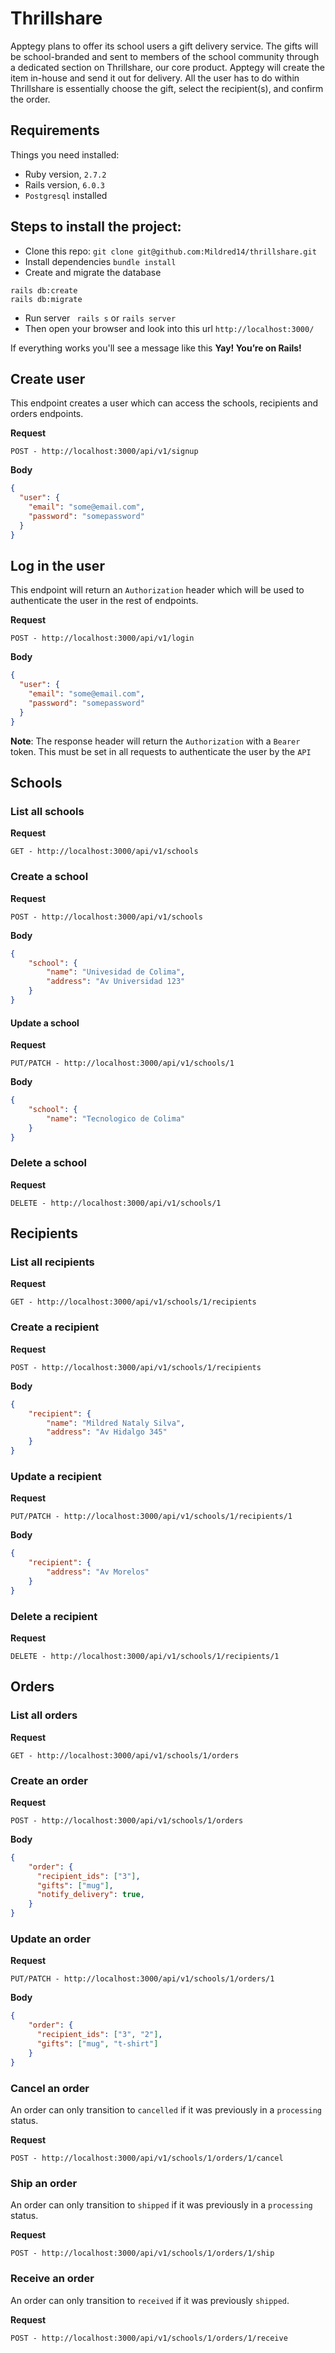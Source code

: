 # Thrillshare

Apptegy plans to offer its school users a gift delivery service. The gifts will be school-branded and
sent to members of the school community through a dedicated section on Thrillshare, our core
product. Apptegy will create the item in-house and send it out for delivery. All the user has to do
within Thrillshare is essentially choose the gift, select the recipient(s), and confirm the order.

## Requirements

Things you need installed:

* Ruby version, `2.7.2`
* Rails version, `6.0.3`
* `Postgresql` installed

## Steps to install the project:

* Clone this repo: 
`git clone git@github.com:Mildred14/thrillshare.git`
* Install dependencies 
`bundle install`
* Create and migrate the database
```
rails db:create
rails db:migrate
```
* Run server
` rails s` or `rails server`
* Then open your browser and look into this url
`http://localhost:3000/`

If everything works you'll see a message like this **Yay! You’re on Rails!**

## Create user
This endpoint creates a user which can access the schools, recipients and orders endpoints.

**Request**

`POST - http://localhost:3000/api/v1/signup`

**Body**

```json
{
  "user": {
    "email": "some@email.com",
    "password": "somepassword"
  }
}
```

## Log in the user
This endpoint will return an `Authorization` header which will be used to authenticate the user in the rest of endpoints.

**Request**

`POST - http://localhost:3000/api/v1/login`

**Body**

```json
{
  "user": {
    "email": "some@email.com",
    "password": "somepassword"
  }
}
```

**Note**: The response header will return the `Authorization` with a `Bearer` token. This must be set in all requests to authenticate the user by the `API`

## Schools

### List all schools

**Request**

`GET - http://localhost:3000/api/v1/schools`

### Create a school

**Request**

`POST - http://localhost:3000/api/v1/schools`

**Body**

```json
{
    "school": {
        "name": "Univesidad de Colima",
        "address": "Av Universidad 123"
    }
}
```

#### Update a school

**Request**

`PUT/PATCH - http://localhost:3000/api/v1/schools/1`

**Body**

```json
{
    "school": {
        "name": "Tecnologico de Colima"
    }
}
```

### Delete a school

**Request**

`DELETE - http://localhost:3000/api/v1/schools/1`

## Recipients

### List all recipients

**Request**

`GET - http://localhost:3000/api/v1/schools/1/recipients`

### Create a recipient

**Request**

`POST - http://localhost:3000/api/v1/schools/1/recipients`

**Body**

```json
{
    "recipient": {
        "name": "Mildred Nataly Silva",
        "address": "Av Hidalgo 345"
    }
}
```

### Update a recipient

**Request**

`PUT/PATCH - http://localhost:3000/api/v1/schools/1/recipients/1`

**Body**

```json
{
    "recipient": {
        "address": "Av Morelos"
    }
}
```

### Delete a recipient

**Request**

`DELETE - http://localhost:3000/api/v1/schools/1/recipients/1`

## Orders

### List all orders

**Request**

`GET - http://localhost:3000/api/v1/schools/1/orders`

### Create an order

**Request**

`POST - http://localhost:3000/api/v1/schools/1/orders`

**Body**

```json
{
    "order": {
      "recipient_ids": ["3"],
      "gifts": ["mug"],
      "notify_delivery": true,
    }
}
```

### Update an order

**Request**

`PUT/PATCH - http://localhost:3000/api/v1/schools/1/orders/1`

**Body**

```json
{
    "order": {
      "recipient_ids": ["3", "2"],
      "gifts": ["mug", "t-shirt"]
    }
}
```

### Cancel an order

An order can only transition to `cancelled` if it was previously in a `processing` status.

**Request**

`POST - http://localhost:3000/api/v1/schools/1/orders/1/cancel`

### Ship an order

An order can only transition to `shipped` if it was previously in a `processing` status.

**Request**

`POST - http://localhost:3000/api/v1/schools/1/orders/1/ship`

### Receive an order

An order can only transition to `received` if it was previously `shipped`.

**Request**

`POST - http://localhost:3000/api/v1/schools/1/orders/1/receive`

